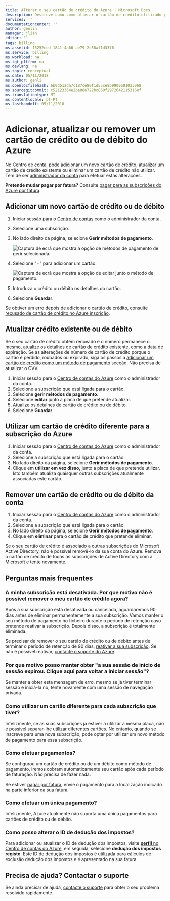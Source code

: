 ```yaml
---
title: Alterar o seu cartão de crédito do Azure | Microsoft Docs
description: Descreve como como alterar o cartão de crédito utilizado pagar para uma subscrição do Azure
services: ''
documentationcenter: ''
author: genlin
manager: jlian
editor: ''
tags: billing
ms.assetid: 15252ced-1841-4a66-ae79-2e58af1d3370
ms.service: billing
ms.workload: na
ms.tgt_pltfrm: na
ms.devlang: na
ms.topic: conceptual
ms.date: 05/11/2018
ms.author: genli
ms.openlocfilehash: 6b0db12da7c187ce80f1d55ce8b9900601033068
ms.sourcegitcommit: c52123364e2ba086722bc860f2972642115316ef
ms.translationtype: MT
ms.contentlocale: pt-PT
ms.lasthandoff: 05/11/2018
---
```

# <a name="add-update-or-remove-a-credit-or-debit-card-for-azure"></a>Adicionar, atualizar ou remover um cartão de crédito ou de débito do Azure

No Centro de conta, pode adicionar um novo cartão de crédito, atualizar um cartão de crédito existente ou eliminar um cartão de crédito não utilizar. Tem de ser [administrador da conta](billing-subscription-transfer.md#whoisaa) para efetuar estas alterações.

**Pretende mudar pagar por fatura?** Consulte [pagar para as subscrições do Azure por fatura](billing-how-to-pay-by-invoice.md).
 
<a id="addcard"></a>

## <a name="add-a-new-credit-or-debit-card"></a>Adicionar um novo cartão de crédito ou de débito

1. Iniciar sessão para o [Centro de contas](https://account.windowsazure.com/Subscriptions) como o administrador da conta.
1. Selecione uma subscrição.
1. No lado direito da página, selecione **Gerir métodos de pagamento**.

    ![Captura de ecrã que mostra a opção de métodos de pagamento de gerir selecionada.](./media/billing-how-to-change-credit-card/changesub_new.png)
1. Selecione "+" para adicionar um cartão.

    ![Captura de ecrã que mostra a opção de editar junto o método de pagamento.](./media/billing-how-to-change-credit-card/editcard_new.png)
1. Introduza o crédito ou débito os detalhes do cartão.
1. Selecione **Guardar**. 

Se obtiver um erro depois de adicionar o cartão de crédito, consulte [recusado de cartão de crédito no Azure inscrição](billing-credit-card-fails-during-azure-sign-up.md).

## <a name="update-existing-credit-or-debit-card"></a>Atualizar crédito existente ou de débito

Se o seu cartão de crédito obtém renovado e o número permanece o mesmo, atualize os detalhes de cartão de crédito existente, como a data de expiração. Se as alterações de número de cartão de crédito porque o cartão é perdido, roubados ou expirado, siga os passos a [adicionar um cartão de crédito como um método de pagamento](#addcard) secção. Não precisa de atualizar o CVV.

1. Iniciar sessão para o [Centro de contas do Azure](https://account.windowsazure.com/Subscriptions) como o administrador da conta.
1. Selecione a subscrição que está ligada para o cartão.
1. Selecione **gerir métodos de pagamento**.
1. Selecione **editar** junto a placa de que pretende atualizar.
1. Atualize os detalhes de cartão de crédito ou de débito.
1. Selecione **Guardar**.

## <a name="use-a-different-credit-card-for-the-azure-subscription"></a>Utilizar um cartão de crédito diferente para a subscrição do Azure

1. Iniciar sessão para o [Centro de contas do Azure](https://account.windowsazure.com/Subscriptions) como o administrador da conta.
1. Selecione a subscrição que está ligada para o cartão.
1. No lado direito da página, selecione **Gerir métodos de pagamento**.
1. Clique em **utilizar em vez disso,** junto a placa de que pretende utilizar. Isto também atualiza quaisquer outras subscrições atualmente associadas este cartão. 

## <a name="remove-a-credit-or-debit-card-from-the-account"></a>Remover um cartão de crédito ou de débito da conta

1. Iniciar sessão para o [Centro de contas do Azure](https://account.windowsazure.com/Subscriptions) como o administrador da conta.
1. Selecione a subscrição que está ligada para o cartão.
3. No lado direito da página, selecione **Gerir métodos de pagamento**.
4. Clique em **eliminar** para o cartão de crédito que pretende eliminar.

Se o seu cartão de crédito é associado a outras subscrições do Microsoft Active Directory, não é possível removê-lo da sua conta do Azure. Remova o cartão de crédito de todas as subscrições de Active Directory com a Microsoft e tente novamente.

## <a name="frequently-asked-questions"></a>Perguntas mais frequentes

### <a name="my-subscription-is-disabled-why-cant-i-remove-my-credit-card-now"></a>A minha subscrição está desativada. Por que motivo não é possível remover o meu cartão de crédito agora?

Após a sua subscrição está desativada ou cancelada, aguardaremos 90 dias antes de eliminar permanentemente a sua subscrição. Vamos manter o seu método de pagamento no ficheiro durante o período de retenção caso pretende reativar a subscrição. Depois disso, a subscrição é totalmente eliminada.

Se precisar de remover o seu cartão de crédito ou de débito antes de terminar o período de retenção de 90 dias, [reativar a sua subscrição](billing-subscription-become-disable.md). Se não é possível reativar, [contacte o suporte do Azure](https://portal.azure.com/?#blade/Microsoft_Azure_Support/HelpAndSupportBlade).

### <a name="why-do-i-keep-getting-your-login-session-has-expired-please-click-here-to-log-back-in"></a>Por que motivo posso manter obter "a sua sessão de início de sessão expirou. Clique aqui para voltar a iniciar sessão"?

Se manter a obter esta mensagem de erro, mesmo se já tiver terminar sessão e iniciá-la no, tente novamente com uma sessão de navegação privada.

### <a name="how-do-i-use-a-different-card-for-each-subscription-i-have"></a>Como utilizar um cartão diferente para cada subscrição que tiver?

Infelizmente, se as suas subscrições já estiver a utilizar a mesma placa, não é possível separar-lhe utilizar diferentes cartões. No entanto, quando se inscreve para uma nova subscrição, pode optar por utilizar um novo método de pagamento para essa subscrição.

### <a name="how-do-i-make-payments"></a>Como efetuar pagamentos?

Se configurou um cartão de crédito ou de um débito como método de pagamento, iremos cobram automaticamente seu cartão após cada período de faturação. Não precisa de fazer nada.

Se estiver [pagar por fatura](billing-how-to-pay-by-invoice.md), envie o pagamento para a localização indicado na parte inferior da sua fatura.

### <a name="how-do-i-make-a-one-time-payment"></a>Como efetuar um única pagamento?

Infelizmente, Azure atualmente não suporta uma única pagamentos para cartões de crédito ou de débito. 

### <a name="how-do-i-change-the-tax-id"></a>Como posso alterar o ID de dedução dos impostos?

Para adicionar ou atualizar o ID de dedução dos impostos, visite [ **perfil** no Centro de contas do Azure](https://account.azure.com/Profile), em seguida, selecione **dedução dos impostos registo**. Este ID de dedução dos impostos é utilizada para cálculos de exclusão dedução dos impostos e é apresentado na sua fatura.

## <a name="need-help-contact-support"></a>Precisa de ajuda? Contactar o suporte

Se ainda precisar de ajuda, [contacte o suporte](https://portal.azure.com/?#blade/Microsoft_Azure_Support/HelpAndSupportBlade) para obter o seu problema resolvido rapidamente.
